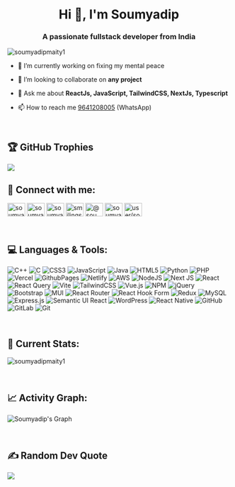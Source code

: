 <h1 align="center">Hi 👋, I'm Soumyadip</h1>
<h3 align="center">A passionate fullstack developer from India</h3>

<p align="left"> <img src="https://komarev.com/ghpvc/?username=soumyadipmaity1&label=Profile%20views&color=0e75b6&style=flat" alt="soumyadipmaity1" /> </p>

- 🔭 I’m currently working on fixing my mental peace

- 👯 I’m looking to collaborate on **any project**

- 💬 Ask me about **ReactJs, JavaScript, TailwindCSS, NextJs, Typescript**

- 📫 How to reach me [9641208005](https://wa.me/qr/6OMJ234O5OXRE1) (WhatsApp)

<br>

## 🏆 GitHub Trophies
![](https://github-profile-trophy.vercel.app/?username=Soumyadipmaity1&theme=radical&no-frame=false&no-bg=true&margin-w=4)
<br>

<h2 align="left">🤝 Connect with me:</h2>
<p align="left">
<a href="https://dev.to/soumyadipmaity1" target="blank"><img align="center" src="https://raw.githubusercontent.com/rahuldkjain/github-profile-readme-generator/master/src/images/icons/Social/devto.svg" alt="soumyadipmaity1" height="30" width="40" /></a>
<a href="https://linkedin.com/in/soumyadip-maity-a77b41282" target="blank"><img align="center" src="https://raw.githubusercontent.com/rahuldkjain/github-profile-readme-generator/master/src/images/icons/Social/linked-in-alt.svg" alt="soumyadip-maity-a77b41282" height="30" width="40" /></a>
<a href="https://fb.com/soumyadip.maity.9678" target="blank"><img align="center" src="https://raw.githubusercontent.com/rahuldkjain/github-profile-readme-generator/master/src/images/icons/Social/facebook.svg" alt="soumyadip.maity.9678" height="30" width="40" /></a>
<a href="https://instagram.com/smilingsoumya1" target="blank"><img align="center" src="https://raw.githubusercontent.com/rahuldkjain/github-profile-readme-generator/master/src/images/icons/Social/instagram.svg" alt="smilingsoumya1" height="30" width="40" /></a>
<a href="https://www.hackerrank.com/@soumyadipmaityj1" target="blank"><img align="center" src="https://raw.githubusercontent.com/rahuldkjain/github-profile-readme-generator/master/src/images/icons/Social/hackerrank.svg" alt="@soumyadipmaityj1" height="30" width="40" /></a>
<a href="https://www.leetcode.com/soumyadipmaity" target="blank"><img align="center" src="https://raw.githubusercontent.com/rahuldkjain/github-profile-readme-generator/master/src/images/icons/Social/leet-code.svg" alt="soumyadipmaity" height="30" width="40" /></a>
<a href="https://auth.geeksforgeeks.org/user/user/soumyadipmlxoy/" target="blank"><img align="center" src="https://raw.githubusercontent.com/rahuldkjain/github-profile-readme-generator/master/src/images/icons/Social/geeks-for-geeks.svg" alt="user/soumyadipmlxoy/" height="30" width="40" /></a>
</p>


<br>

## 💻 Languages & Tools:
![C++](https://img.shields.io/badge/c++-%2300599C.svg?style=for-the-badge&logo=c%2B%2B&logoColor=white) ![C](https://img.shields.io/badge/c-%2300599C.svg?style=for-the-badge&logo=c&logoColor=white) ![CSS3](https://img.shields.io/badge/css3-%231572B6.svg?style=for-the-badge&logo=css3&logoColor=white) ![JavaScript](https://img.shields.io/badge/javascript-%23323330.svg?style=for-the-badge&logo=javascript&logoColor=%23F7DF1E) ![Java](https://img.shields.io/badge/java-%23ED8B00.svg?style=for-the-badge&logo=openjdk&logoColor=white) ![HTML5](https://img.shields.io/badge/html5-%23E34F26.svg?style=for-the-badge&logo=html5&logoColor=white) ![Python](https://img.shields.io/badge/python-3670A0?style=for-the-badge&logo=python&logoColor=ffdd54) ![PHP](https://img.shields.io/badge/php-%23777BB4.svg?style=for-the-badge&logo=php&logoColor=white) ![Vercel](https://img.shields.io/badge/vercel-%23000000.svg?style=for-the-badge&logo=vercel&logoColor=white) ![GithubPages](https://img.shields.io/badge/github%20pages-121013?style=for-the-badge&logo=github&logoColor=white) ![Netlify](https://img.shields.io/badge/netlify-%23000000.svg?style=for-the-badge&logo=netlify&logoColor=#00C7B7) ![AWS](https://img.shields.io/badge/AWS-%23FF9900.svg?style=for-the-badge&logo=amazon-aws&logoColor=white) ![NodeJS](https://img.shields.io/badge/node.js-6DA55F?style=for-the-badge&logo=node.js&logoColor=white) ![Next JS](https://img.shields.io/badge/Next-black?style=for-the-badge&logo=next.js&logoColor=white) ![React](https://img.shields.io/badge/react-%2320232a.svg?style=for-the-badge&logo=react&logoColor=%2361DAFB) ![React Query](https://img.shields.io/badge/-React%20Query-FF4154?style=for-the-badge&logo=react%20query&logoColor=white) ![Vite](https://img.shields.io/badge/vite-%23646CFF.svg?style=for-the-badge&logo=vite&logoColor=white) ![TailwindCSS](https://img.shields.io/badge/tailwindcss-%2338B2AC.svg?style=for-the-badge&logo=tailwind-css&logoColor=white) ![Vue.js](https://img.shields.io/badge/vue.js-%2335495e.svg?style=for-the-badge&logo=vuedotjs&logoColor=%234FC08D) ![NPM](https://img.shields.io/badge/NPM-%23CB3837.svg?style=for-the-badge&logo=npm&logoColor=white) ![jQuery](https://img.shields.io/badge/jquery-%230769AD.svg?style=for-the-badge&logo=jquery&logoColor=white) ![Bootstrap](https://img.shields.io/badge/bootstrap-%238511FA.svg?style=for-the-badge&logo=bootstrap&logoColor=white) ![MUI](https://img.shields.io/badge/MUI-%230081CB.svg?style=for-the-badge&logo=mui&logoColor=white) ![React Router](https://img.shields.io/badge/React_Router-CA4245?style=for-the-badge&logo=react-router&logoColor=white) ![React Hook Form](https://img.shields.io/badge/React%20Hook%20Form-%23EC5990.svg?style=for-the-badge&logo=reacthookform&logoColor=white) ![Redux](https://img.shields.io/badge/redux-%23593d88.svg?style=for-the-badge&logo=redux&logoColor=white) ![MySQL](https://img.shields.io/badge/mysql-4479A1.svg?style=for-the-badge&logo=mysql&logoColor=white) ![Express.js](https://img.shields.io/badge/express.js-%23404d59.svg?style=for-the-badge&logo=express&logoColor=%2361DAFB) ![Semantic UI React](https://img.shields.io/badge/Semantic%20UI%20React-%2335BDB2.svg?style=for-the-badge&logo=SemanticUIReact&logoColor=white) ![WordPress](https://img.shields.io/badge/WordPress-%23117AC9.svg?style=for-the-badge&logo=WordPress&logoColor=white) ![React Native](https://img.shields.io/badge/react_native-%2320232a.svg?style=for-the-badge&logo=react&logoColor=%2361DAFB) ![GitHub](https://img.shields.io/badge/github-%23121011.svg?style=for-the-badge&logo=github&logoColor=white) ![GitLab](https://img.shields.io/badge/gitlab-%23181717.svg?style=for-the-badge&logo=gitlab&logoColor=white) ![Git](https://img.shields.io/badge/git-%23F05033.svg?style=for-the-badge&logo=git&logoColor=white)

<br>


<h2>🎉 Current Stats:</h2> 
<!-- <p><img align="left" src="https://github-readme-stats.vercel.app/api?username=Soumyadipmaity1&theme=vision-friendly-dark&hide_border=false&include_all_commits=false&count_private=false" alt="soumyadipmaity1" /></p> -->

<p><img align="center" src="https://github-readme-stats.vercel.app/api/top-langs/?username=Soumyadipmaity1&theme=vision-friendly-dark&hide_border=false&include_all_commits=false&count_private=false&layout=compact" alt="soumyadipmaity1" /></p>
<!-- <p>&nbsp;<img align="center" src="https://github-readme-streak-stats.herokuapp.com/?user=Soumyadipmaity1&theme=vision-friendly-dark&hide_border=false" alt="soumyadipmaity1" /></p>
 -->
<br>
<h2>📈 Activity Graph:</h2>

![Soumyadip's Graph](https://github-readme-activity-graph.vercel.app/graph?username=Soumyadipmaity1&custom_title=Soumyadip's%20GitHub%20Activity%20Graph&bg_color=0d1017&color=e8edf3&line=e8edf3&point=e8edf3&area_color=FFFFFF&title_color=FFFFFF&area=true)

<br>

   
## ✍️ Random Dev Quote
![](https://quotes-github-readme.vercel.app/api?type=horizontal&theme=gruvbox)



